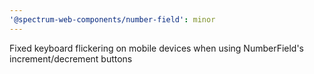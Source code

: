 ```yaml
---
'@spectrum-web-components/number-field': minor
---
```


Fixed keyboard flickering on mobile devices when using NumberField's increment/decrement buttons
